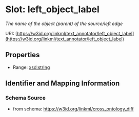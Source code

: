 # Slot: left_object_label
_The name of the object (parent) of the source/left edge_


URI: [https://w3id.org/linkml/text_annotator/left_object_label](https://w3id.org/linkml/text_annotator/left_object_label)



<!-- no inheritance hierarchy -->


## Properties

 * Range: [xsd:string](http://www.w3.org/2001/XMLSchema#string)



## Identifier and Mapping Information







### Schema Source


* from schema: https://w3id.org/linkml/cross_ontology_diff



